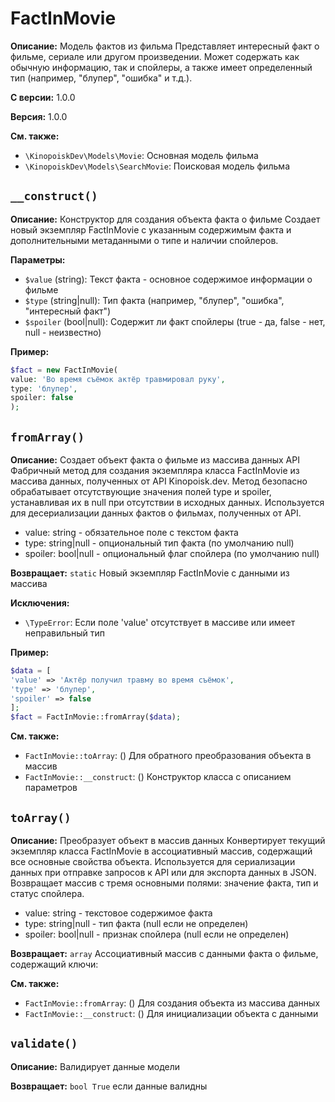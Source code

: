 # FactInMovie

**Описание:** Модель фактов из фильма
Представляет интересный факт о фильме, сериале или другом произведении.
Может содержать как обычную информацию, так и спойлеры, а также
имеет определенный тип (например, "блупер", "ошибка" и т.д.).

**С версии:** 1.0.0

**Версия:** 1.0.0

**См. также:**

* `\KinopoiskDev\Models\Movie`: Основная модель фильма
* `\KinopoiskDev\Models\SearchMovie`: Поисковая модель фильма

## `__construct()`

**Описание:** Конструктор для создания объекта факта о фильме
Создает новый экземпляр FactInMovie с указанным содержимым факта
и дополнительными метаданными о типе и наличии спойлеров.

**Параметры:**

* `$value` (string): Текст факта - основное содержимое информации о фильме
* `$type` (string|null): Тип факта (например, "блупер", "ошибка", "интересный факт")
* `$spoiler` (bool|null): Содержит ли факт спойлеры (true - да, false - нет, null - неизвестно)

**Пример:**
```php
$fact = new FactInMovie(
value: 'Во время съёмок актёр травмировал руку',
type: 'блупер',
spoiler: false
);
```

## `fromArray()`

**Описание:** Создает объект факта о фильме из массива данных API
Фабричный метод для создания экземпляра класса FactInMovie из массива данных,
полученных от API Kinopoisk.dev. Метод безопасно обрабатывает отсутствующие
значения полей type и spoiler, устанавливая их в null при отсутствии в исходных данных.
Используется для десериализации данных фактов о фильмах, полученных от API.
- value: string - обязательное поле с текстом факта
- type: string|null - опциональный тип факта (по умолчанию null)
- spoiler: bool|null - опциональный флаг спойлера (по умолчанию null)

**Возвращает:** `static` Новый экземпляр FactInMovie с данными из массива

**Исключения:**

* `\TypeError`: Если поле 'value' отсутствует в массиве или имеет неправильный тип

**Пример:**
```php
$data = [
'value' => 'Актёр получил травму во время съёмок',
'type' => 'блупер',
'spoiler' => false
];
$fact = FactInMovie::fromArray($data);
```

**См. также:**

* `FactInMovie::toArray`: () Для обратного преобразования объекта в массив
* `FactInMovie::__construct`: () Конструктор класса с описанием параметров

## `toArray()`

**Описание:** Преобразует объект в массив данных
Конвертирует текущий экземпляр класса FactInMovie в ассоциативный массив,
содержащий все основные свойства объекта. Используется для сериализации
данных при отправке запросов к API или для экспорта данных в JSON.
Возвращает массив с тремя основными полями: значение факта, тип и статус спойлера.
- value: string - текстовое содержимое факта
- type: string|null - тип факта (null если не определен)
- spoiler: bool|null - признак спойлера (null если не определен)

**Возвращает:** `array` Ассоциативный массив с данными факта о фильме, содержащий ключи:

**См. также:**

* `FactInMovie::fromArray`: () Для создания объекта из массива данных
* `FactInMovie::__construct`: () Для инициализации объекта с данными

## `validate()`

**Описание:** Валидирует данные модели

**Возвращает:** `bool True` если данные валидны


